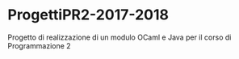 # ProgettiPR2-2017-2018
Progetto di realizzazione di un modulo OCaml e Java per il corso di Programmazione 2
